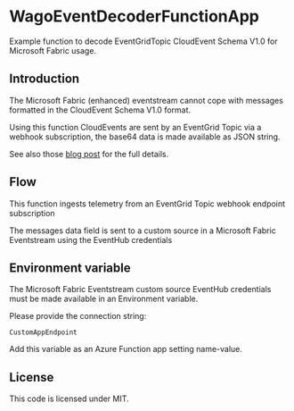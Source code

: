 # WagoEventDecoderFunctionApp

Example function to decode EventGridTopic CloudEvent Schema V1.0 for Microsoft Fabric usage.

## Introduction

The Microsoft Fabric (enhanced) eventstream cannot cope with messages formatted in the CloudEvent Schema V1.0 format.

Using this function CloudEvents are sent by an EventGrid Topic via a webhook subscription, the base64 data is made available as JSON string.

See also those [blog post](https://sandervandevelde.wordpress.com/2024/08/02/microsoft-fabric-rti-derived-streams-in-the-real-time-hub/) for the full details.

## Flow

This function ingests telemetry from an EventGrid Topic webhook endpoint subscription

The messages data field is sent to a custom source in a Microsoft Fabric Eventstream using the EventHub credentials

## Environment variable

The Microsoft Fabric Eventstream custom source EventHub credentials must be made available in an Environment variable.

Please provide the connection string:

```
CustomAppEndpoint
```

Add this variable as an Azure Function app setting name-value.

## License

This code is licensed under MIT.
